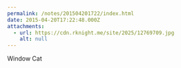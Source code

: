 ```yaml
---
permalink: /notes/201504201722/index.html
date: 2015-04-20T17:22:48.000Z
attachments:
  - url: https://cdn.rknight.me/site/2025/12769709.jpg
    alt: null
---
```


Window Cat
